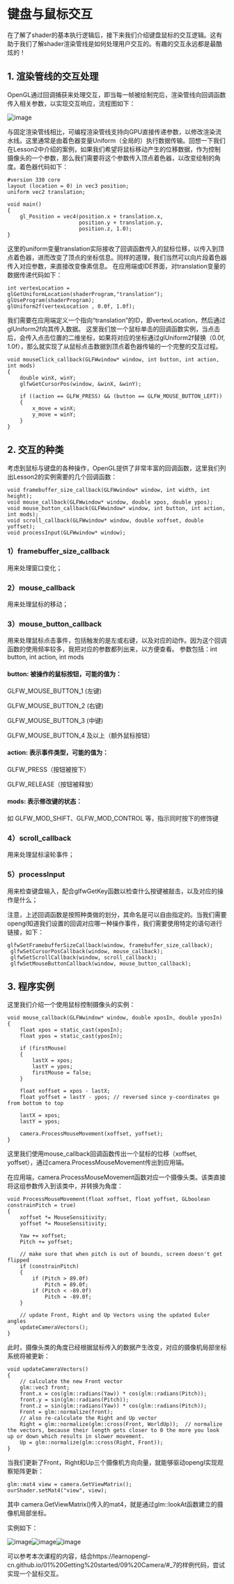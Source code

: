 # 键盘与鼠标交互

在了解了shader的基本执行逻辑后，接下来我们介绍键盘鼠标的交互逻辑。这有助于我们了解shader渲染管线是如何处理用户交互的。有趣的交互永远都是最酷炫的！

## 1. 渲染管线的交互处理

OpenGL通过回调捕获来处理交互，即当每一帧被绘制完后，渲染管线向回调函数传入相关参数，以实现交互响应，流程图如下：

![image](https://github.com/user-attachments/assets/20b85aa1-5b15-489a-a78b-9ca71081f361)

与固定渲染管线相比，可编程渲染管线支持向GPU直接传递参数，以修改渲染流水线。这里通常是由着色器变量Uniform（全局的）执行数据传输。回想一下我们在Lesson2中介绍的案例，如果我们希望将鼠标移动产生的位移数据，作为控制摄像头的一个参数，那么我们需要将这个参数传入顶点着色器，以改变绘制的角度。着色器代码如下：

<pre class="prettyprint"><code class=" hljs xml">#version 330 core 
layout (location = 0) in vec3 position;
uniform vec2 translation;
    
void main()
{
    gl_Position = vec4(position.x + translation.x,
                       position.y + translation.y,
                       position.z, 1.0);
}</code></pre>

这里的uniform变量translation实际接收了回调函数传入的鼠标位移，以传入到顶点着色器，进而改变了顶点的坐标信息。同样的道理，我们当然可以向片段着色器传入对应参数，来直接改变像素信息。
在应用端或IDE界面，对translation变量的数据传递代码如下：
<pre class="prettyprint"><code class=" hljs xml">int vertexLocation = glGetUniformLocation(shaderProgram,"translation"); 
glUseProgram(shaderProgram); 
glUniform2f(vertexLocation , 0.0f, 1.0f);</code></pre>

我们需要在应用端定义一个指向“translation”的ID，即vertexLocation，然后通过glUniform2f向其传入数据。
这里我们放一个鼠标单击的回调函数实例，当点击后，会传入点击位置的二维坐标，如果将对应的坐标通过glUniform2f替换（0.0f, 1.0f），那么就实现了从鼠标点击数据到顶点着色器传输的一个完整的交互过程。

<pre class="prettyprint"><code class=" hljs xml">void mouseClick_callback(GLFWwindow* window, int button, int action, int mods)
{
    double winX, winY;
    glfwGetCursorPos(window, &winX, &winY);
    
    if ((action == GLFW_PRESS) && (button == GLFW_MOUSE_BUTTON_LEFT))
    {
        x_move = winX;
        y_move = winY;        
    }    
}</code></pre>


## 2. 交互的种类

考虑到鼠标与键盘的各种操作，OpenGL提供了非常丰富的回调函数，这里我们列出Lesson2的实例需要的几个回调函数：

<pre class="prettyprint"><code class=" hljs xml">void framebuffer_size_callback(GLFWwindow* window, int width, int height);
void mouse_callback(GLFWwindow* window, double xpos, double ypos);
void mouse_button_callback(GLFWwindow* window, int button, int action, int mods);
void scroll_callback(GLFWwindow* window, double xoffset, double yoffset);
void processInput(GLFWwindow* window);</code></pre>

### 1）framebuffer_size_callback

用来处理窗口变化；

### 2）mouse_callback

用来处理鼠标的移动；

### 3）mouse_button_callback

用来处理鼠标点击事件，包括触发的是左或右键，以及对应的动作。因为这个回调函数的使用频率较多，我把对应的参数都列出来，以方便查看。
参数包括：int button, int action, int mods

#### button: 被操作的鼠标按钮，可能的值为：

GLFW_MOUSE_BUTTON_1 (左键)

GLFW_MOUSE_BUTTON_2 (右键)

GLFW_MOUSE_BUTTON_3 (中键)

GLFW_MOUSE_BUTTON_4 及以上（额外鼠标按钮）

#### action: 表示事件类型，可能的值为：

GLFW_PRESS（按钮被按下）

GLFW_RELEASE（按钮被释放）

#### mods: 表示修改键的状态：

如 GLFW_MOD_SHIFT、GLFW_MOD_CONTROL 等，指示同时按下的修饰键

### 4）scroll_callback

用来处理鼠标滚轮事件；

### 5）processInput

用来检查键盘输入，配合glfwGetKey函数以检查什么按键被敲击，以及对应的操作是什么；

注意，上述回调函数是按照种类做的划分，其命名是可以自由指定的。当我们需要opengl知道我们设置的回调对应哪一种操作事件，我们需要使用特定的语句进行链接，如下：

 <pre class="prettyprint"><code class=" hljs xml">glfwSetFramebufferSizeCallback(window, framebuffer_size_callback);
 glfwSetCursorPosCallback(window, mouse_callback);
 glfwSetScrollCallback(window, scroll_callback);
 glfwSetMouseButtonCallback(window, mouse_button_callback);</code></pre>

## 3. 程序实例

这里我们介绍一个使用鼠标控制摄像头的实例：

<pre class="prettyprint"><code class=" hljs xml">void mouse_callback(GLFWwindow* window, double xposIn, double yposIn)
{
    float xpos = static_cast<float>(xposIn);
    float ypos = static_cast<float>(yposIn);

    if (firstMouse)
    {
        lastX = xpos;
        lastY = ypos;
        firstMouse = false;
    }

    float xoffset = xpos - lastX;
    float yoffset = lastY - ypos; // reversed since y-coordinates go from bottom to top

    lastX = xpos;
    lastY = ypos;

    camera.ProcessMouseMovement(xoffset, yoffset);
}</code></pre>

这里我们使用mouse_callback回调函数传出一个鼠标的位移（xoffset, yoffset），通过camera.ProcessMouseMovement传出到应用端。

在应用端，camera.ProcessMouseMovement函数对应一个摄像头类。该类直接将这组参数传入到该类中，并转换为角度：

<pre class="prettyprint"><code class=" hljs xml">void ProcessMouseMovement(float xoffset, float yoffset, GLboolean constrainPitch = true)
{
    xoffset *= MouseSensitivity;
    yoffset *= MouseSensitivity;

    Yaw += xoffset;
    Pitch += yoffset;

    // make sure that when pitch is out of bounds, screen doesn't get flipped
    if (constrainPitch)
    {
        if (Pitch > 89.0f)
            Pitch = 89.0f;
        if (Pitch < -89.0f)
            Pitch = -89.0f;
    }

    // update Front, Right and Up Vectors using the updated Euler angles
    updateCameraVectors();
}</code></pre>

此时，摄像头类的角度已经根据鼠标传入的数据产生改变，对应的摄像机局部坐标系统将被更新：

<pre class="prettyprint"><code class=" hljs xml">void updateCameraVectors()
{
    // calculate the new Front vector
    glm::vec3 front;
    front.x = cos(glm::radians(Yaw)) * cos(glm::radians(Pitch));
    front.y = sin(glm::radians(Pitch));
    front.z = sin(glm::radians(Yaw)) * cos(glm::radians(Pitch));
    Front = glm::normalize(front);
    // also re-calculate the Right and Up vector
    Right = glm::normalize(glm::cross(Front, WorldUp));  // normalize the vectors, because their length gets closer to 0 the more you look up or down which results in slower movement.
    Up = glm::normalize(glm::cross(Right, Front));
}</code></pre>

当我们更新了Front，Right和Up三个摄像机方向向量，就能够驱动opengl实现观察矩阵更新：

<pre class="prettyprint"><code class=" hljs xml">glm::mat4 view = camera.GetViewMatrix(); 
ourShader.setMat4("view", view);</code></pre>

其中 camera.GetViewMatrix()传入的mat4，就是通过glm::lookAt函数建立的摄像机局部坐标。

实例如下：

![image](https://github.com/user-attachments/assets/14217d50-9fdd-49c5-a059-58b2882fa9de)![image](https://github.com/user-attachments/assets/09128dfb-48f0-432e-8181-015e7131e14a)![image](https://github.com/user-attachments/assets/05be058a-bd69-4b28-bebe-3fb781b188eb)

可以参考本次课程的内容，结合https://learnopengl-cn.github.io/01%20Getting%20started/09%20Camera/#_7的样例代码，尝试实现一个鼠标交互。       
